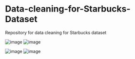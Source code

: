 # Data-cleaning-for-Starbucks-Dataset
Repository for data cleaning for Starbucks dataset

![image](https://user-images.githubusercontent.com/72088607/222608148-0a883fa3-e1f3-4936-9c9a-60d241900b88.png)
![image](https://user-images.githubusercontent.com/72088607/222608118-85c4a6cf-7d26-4c53-8a3a-9e005b688dc7.png)

![image](https://user-images.githubusercontent.com/72088607/222608259-ab900a15-b0e6-4cf2-ab59-3ed510448bff.png)
![image](https://user-images.githubusercontent.com/72088607/222608233-64e9522b-0669-4ebf-aa7b-7588d938c25b.png)

